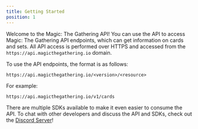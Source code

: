 ```yaml
---
title: Getting Started
position: 1
---
```


Welcome to the Magic: The Gathering API! You can use the API to access Magic: The Gathering API endpoints, which can get information on cards and sets. All API access is performed over HTTPS and accessed from the `https://api.magicthegathering.io` domain.

To use the API endpoints, the format is as follows:

`https://api.magicthegathering.io/<version>/<resource>`

For example:

`https://api.magicthegathering.io/v1/cards`

There are multiple SDKs available to make it even easier to consume the API.
To chat with other developers and discuss the API and SDKs, check out the [Discord Server](https://discord.gg/qwGJNnP)!